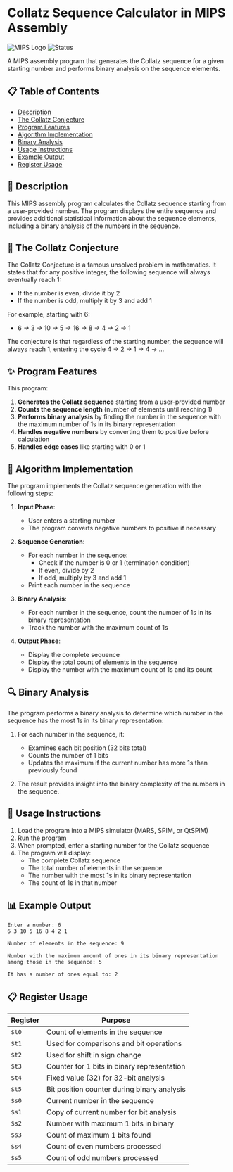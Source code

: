 # Collatz Sequence Calculator in MIPS Assembly

![MIPS Logo](https://img.shields.io/badge/MIPS-Assembly-blue)
![Status](https://img.shields.io/badge/Status-Completed-brightgreen)

A MIPS assembly program that generates the Collatz sequence for a given starting number and performs binary analysis on the sequence elements.

## 📋 Table of Contents
- [Description](#description)
- [The Collatz Conjecture](#the-collatz-conjecture)
- [Program Features](#program-features)
- [Algorithm Implementation](#algorithm-implementation)
- [Binary Analysis](#binary-analysis)
- [Usage Instructions](#usage-instructions)
- [Example Output](#example-output)
- [Register Usage](#register-usage)

## 📝 Description

This MIPS assembly program calculates the Collatz sequence starting from a user-provided number. The program displays the entire sequence and provides additional statistical information about the sequence elements, including a binary analysis of the numbers in the sequence.

## 🧮 The Collatz Conjecture

The Collatz Conjecture is a famous unsolved problem in mathematics. It states that for any positive integer, the following sequence will always eventually reach 1:
- If the number is even, divide it by 2
- If the number is odd, multiply it by 3 and add 1

For example, starting with 6:
- 6 → 3 → 10 → 5 → 16 → 8 → 4 → 2 → 1

The conjecture is that regardless of the starting number, the sequence will always reach 1, entering the cycle 4 → 2 → 1 → 4 → ...

## ✨ Program Features

This program:

1. **Generates the Collatz sequence** starting from a user-provided number
2. **Counts the sequence length** (number of elements until reaching 1)
3. **Performs binary analysis** by finding the number in the sequence with the maximum number of 1s in its binary representation
4. **Handles negative numbers** by converting them to positive before calculation
5. **Handles edge cases** like starting with 0 or 1

## 🔄 Algorithm Implementation

The program implements the Collatz sequence generation with the following steps:

1. **Input Phase**: 
   - User enters a starting number
   - The program converts negative numbers to positive if necessary

2. **Sequence Generation**:
   - For each number in the sequence:
     - Check if the number is 0 or 1 (termination condition)
     - If even, divide by 2
     - If odd, multiply by 3 and add 1
   - Print each number in the sequence

3. **Binary Analysis**:
   - For each number in the sequence, count the number of 1s in its binary representation
   - Track the number with the maximum count of 1s

4. **Output Phase**:
   - Display the complete sequence
   - Display the total count of elements in the sequence
   - Display the number with the maximum count of 1s and its count

## 🔍 Binary Analysis

The program performs a binary analysis to determine which number in the sequence has the most 1s in its binary representation:

1. For each number in the sequence, it:
   - Examines each bit position (32 bits total)
   - Counts the number of 1 bits
   - Updates the maximum if the current number has more 1s than previously found

2. The result provides insight into the binary complexity of the numbers in the sequence.

## 🚀 Usage Instructions

1. Load the program into a MIPS simulator (MARS, SPIM, or QtSPIM)
2. Run the program
3. When prompted, enter a starting number for the Collatz sequence
4. The program will display:
   - The complete Collatz sequence
   - The total number of elements in the sequence
   - The number with the most 1s in its binary representation
   - The count of 1s in that number

## 📊 Example Output

```
Enter a number: 6
6 3 10 5 16 8 4 2 1 

Number of elements in the sequence: 9

Number with the maximum amount of ones in its binary representation among those in the sequence: 5

It has a number of ones equal to: 2
```

## 📋 Register Usage

| Register | Purpose |
|----------|---------|
| `$t0` | Count of elements in the sequence |
| `$t1` | Used for comparisons and bit operations |
| `$t2` | Used for shift in sign change |
| `$t3` | Counter for 1 bits in binary representation |
| `$t4` | Fixed value (32) for 32-bit analysis |
| `$t5` | Bit position counter during binary analysis |
| `$s0` | Current number in the sequence |
| `$s1` | Copy of current number for bit analysis |
| `$s2` | Number with maximum 1 bits in binary |
| `$s3` | Count of maximum 1 bits found |
| `$s4` | Count of even numbers processed |
| `$s5` | Count of odd numbers processed |
